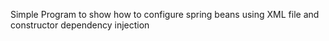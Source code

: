 Simple Program to show how to configure spring beans using XML file and constructor dependency injection
